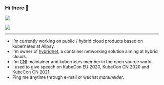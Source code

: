 ### Hi there 👋

![](https://github-readme-stats.vercel.app/api?username=mars1024&theme=blue-green&show_icons=true)

![](https://github-readme-stats.vercel.app/api/pin/?username=alibaba&repo=hybridnet&theme=blue-green)

<!--
**mars1024/mars1024** is a ✨ _special_ ✨ repository because its `README.md` (this file) appears on your GitHub profile.
-->

---

- I’m currently working on public / hybrid cloud products based on kubernetes at Alipay.
- I'm owner of [hybridnet](https://github.com/alibaba/hybridnet), a container networking solution aiming at hybrid clouds.
- I'm [CNI](https://github.com/containernetworking) maintainer and kubernetes member in the open source world.
- I used to give speech on KubeCon EU 2020, KubeCon CN 2020 and [KubeCon CN 2021](https://www.credly.com/badges/6f2e6171-08ab-44d7-bfc0-b0e58cdf64d5/public_url).
- Ping me anytime through e-mail or wechat *marsinsider*.

